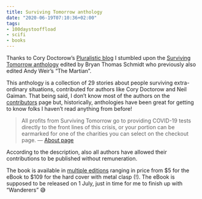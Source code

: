 ```yaml
---
title: Surviving Tomorrow anthology
date: "2020-06-19T07:10:36+02:00"
tags:
- 100daystooffload
- scifi
- books
---
```


Thanks to Cory Doctorow’s [Pluralistic blog](https://pluralistic.net/2020/06/17/on-face-interaction/#survivingtomorrow) I stumbled upon the [Surviving Tomorrow anthology](https://www.survivingtomorrowanthology.com/) edited by Bryan Thomas Schmidt who previously also edited Andy Weir’s “The Martian”.

This anthology is a collection of 29 stories about people surviving extra-ordinary situations, contributed for authors like Cory Doctorow and Neil Gaiman. That being said, I don’t know most of the authors on the [contributors](https://www.survivingtomorrowanthology.com/contributors) page but, historically, anthologies have been great for getting to know folks I haven’t read anything from before!

> All profits from Surviving Tomorrow go to providing COVID-19 tests directly to the front lines of this crisis, or your portion can be earmarked for one of the charities you can select on the checkout page.
> — [About page](https://www.survivingtomorrowanthology.com/about-1)

According to the description, also all authors have allowed their contributions to be published without remuneration.

The book is available in [multiple editions](https://www.survivingtomorrowanthology.com/shop) ranging in price from $5 for the eBook to $109 for the hard cover with metal clasp (!). The eBook is supposed to be released on 1 July, just in time for me to finish up with “Wanderers” 😅

